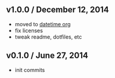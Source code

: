 ## v1.0.0 / December 12, 2014
- moved to [datetime org][datetime-url]
- fix licenses
- tweak readme, dotfiles, etc

## v0.1.0 / June 27, 2014
- init commits

[datetime-shields]: http://img.shields.io/badge/datetime-approved-brightgreen.svg
[datetime-url]: https://github.com/datetime